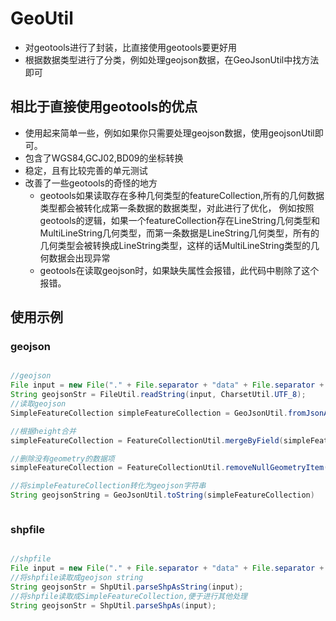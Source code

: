 # GeoUtil

* 对geotools进行了封装，比直接使用geotools要更好用
* 根据数据类型进行了分类，例如处理geojson数据，在GeoJsonUtil中找方法即可

## 相比于直接使用geotools的优点
* 使用起来简单一些，例如如果你只需要处理geojson数据，使用geojsonUtil即可。
* 包含了WGS84,GCJ02,BD09的坐标转换
* 稳定，且有比较完善的单元测试
* 改善了一些geotools的奇怪的地方 
    * geotools如果读取存在多种几何类型的featureCollection,所有的几何数据类型都会被转化成第一条数据的数据类型，对此进行了优化，
    例如按照geotools的逻辑，如果一个featureCollection存在LineString几何类型和MultiLineString几何类型，而第一条数据是LineString几何类型，所有的几何类型会被转换成LineString类型，这样的话MultiLineString类型的几何数据会出现异常
    * geotools在读取geojson时，如果缺失属性会报错，此代码中剔除了这个报错。
    
## 使用示例

### geojson

```java

//geojson
File input = new File("." + File.separator + "data" + File.separator + "MergeBuilding.geojson");
String geojsonStr = FileUtil.readString(input, CharsetUtil.UTF_8);
//读取geojson
SimpleFeatureCollection simpleFeatureCollection = GeoJsonUtil.fromJsonAsSimpleFeatureCollection(geojsonStr, 7);

//根据height合并
simpleFeatureCollection = FeatureCollectionUtil.mergeByField(simpleFeatureCollection, "height", "MultiLineString", "String");

//删除没有geometry的数据项
simpleFeatureCollection = FeatureCollectionUtil.removeNullGeometryItem(simpleFeatureCollection)

//将simpleFeatureCollection转化为geojson字符串
String geojsonString = GeoJsonUtil.toString(simpleFeatureCollection)



```

### shpfile

```java

//shpfile
File input = new File("." + File.separator + "data" + File.separator + "杭州市城市建筑" + File.separator + "12杭州市建筑.shp");
//将shpfile读取成geojson string
String geojsonStr = ShpUtil.parseShpAsString(input);
//将shpfile读取成SimpleFeatureCollection,便于进行其他处理
String geojsonStr = ShpUtil.parseShpAs(input);

```






